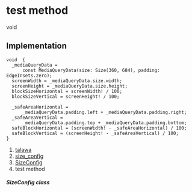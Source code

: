 
<div>

# test method

</div>


void 



## Implementation

``` language-dart
void  {
  _mediaQueryData =
      const MediaQueryData(size: Size(360, 684), padding: EdgeInsets.zero);
  screenWidth = _mediaQueryData.size.width;
  screenHeight = _mediaQueryData.size.height;
  blockSizeHorizontal = screenWidth! / 100;
  blockSizeVertical = screenHeight! / 100;

  _safeAreaHorizontal =
      _mediaQueryData.padding.left + _mediaQueryData.padding.right;
  _safeAreaVertical =
      _mediaQueryData.padding.top + _mediaQueryData.padding.bottom;
  safeBlockHorizontal = (screenWidth! - _safeAreaHorizontal) / 100;
  safeBlockVertical = (screenHeight! - _safeAreaVertical) / 100;
}
```







1.  [talawa](../../index.html)
2.  [size_config](../../services_size_config/)
3.  [SizeConfig](../../services_size_config/SizeConfig-class.html)
4.  test method

##### SizeConfig class







